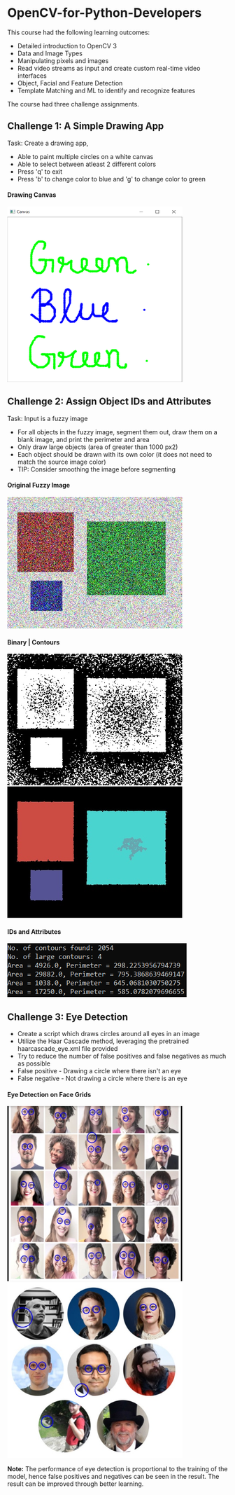 # OpenCV-for-Python-Developers
This course had the following learning outcomes:
* Detailed introduction to OpenCV 3
* Data and Image Types
* Manipulating pixels and images
* Read video streams as input and create custom real-time video interfaces
* Object, Facial and Feature Detection
* Template Matching and ML to identify and recognize features

The course had three challenge assignments.

## Challenge 1: A Simple Drawing App
Task: Create a drawing app,
* Able to paint multiple circles on a white canvas
* Able to select between atleast 2 different colors
* Press 'q' to exit
* Press 'b' to change color to blue and 'g' to change color to green
#### Drawing Canvas
<img src="images/challenge1.png" width="400" height="400">

## Challenge 2: Assign Object IDs and Attributes
Task: Input is a fuzzy image
* For all objects in the fuzzy image, segment them out, draw them on a blank image, and print the perimeter and area
* Only draw large objects (area of greater than 1000 px2)
* Each object should be drawn with its own color (it does not need to match the source image color)
* TIP: Consider smoothing the image before segmenting

#### Original Fuzzy Image
![challenge2_original](images/challenge2_original.jpg)

#### Binary                                         |  Contours
![challenge2_binary](images/challenge2_binary.jpg)    ![challenge2_contours](images/challenge2_contours.jpg)

#### IDs and Attributes
![challenge2_data](images/challenge2_data.png)

## Challenge 3: Eye Detection
* Create a script which draws circles around all eyes in an image
* Utilize the Haar Cascade method, leveraging the pretrained haarcascade_eye.xml file provided
* Try to reduce the number of false positives and false negatives as much as possible
* False positive - Drawing a circle where there isn't an eye
* False negative - Not drawing a circle where there is an eye

#### Eye Detection on Face Grids
<img src="images/challenge3_facegrid.jpg" width="400" height="400">    <img src="images/challenge3_faces.jpg" width="400" height="400">

**Note:** The performance of eye detection is proportional to the training of the model, hence false positives and negatives can be seen in the result. The result can be improved through better learning.
